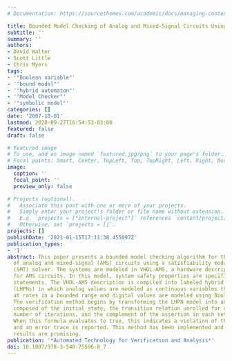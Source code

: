 ```yaml
---
# Documentation: https://sourcethemes.com/academic/docs/managing-content/

title: Bounded Model Checking of Analog and Mixed-Signal Circuits Using an SMT Solver
subtitle: ''
summary: ''
authors:
- David Walter
- Scott Little
- Chris Myers
tags:
- '"Boolean variable"'
- '"bound model"'
- '"hybrid automaton"'
- '"Model Checker"'
- '"symbolic model"'
categories: []
date: '2007-10-01'
lastmod: 2020-09-27T16:54:53-03:00
featured: false
draft: false

# Featured image
# To use, add an image named `featured.jpg/png` to your page's folder.
# Focal points: Smart, Center, TopLeft, Top, TopRight, Left, Right, BottomLeft, Bottom, BottomRight.
image:
  caption: ''
  focal_point: ''
  preview_only: false

# Projects (optional).
#   Associate this post with one or more of your projects.
#   Simply enter your project's folder or file name without extension.
#   E.g. `projects = ["internal-project"]` references `content/project/deep-learning/index.md`.
#   Otherwise, set `projects = []`.
projects: []
publishDate: '2021-01-15T17:11:38.455097Z'
publication_types:
- '1'
abstract: This paper presents a bounded model checking algorithm for the verification
  of analog and mixed-signal (AMS) circuits using a satisfiability modulo theories
  (SMT) solver. The systems are modeled in VHDL-AMS, a hardware description language
  for AMS circuits. In this model, system safety properties are specified as assertion
  statements. The VHDL-AMS description is compiled into labeled hybrid Petri nets
  (LHPNs) in which analog values are modeled as continuous variables that can change
  at rates in a bounded range and digital values are modeled using Boolean signals.
  The verification method begins by transforming the LHPN model into an SMT formula
  composed of the initial state, the transition relation unrolled for a specified
  number of iterations, and the complement of the assertion in each set of state variables.
  When this formula evaluates to true, this indicates a violation of the assertion
  and an error trace is reported. This method has been implemented and preliminary
  results are promising.
publication: '*Automated Technology for Verification and Analysis*'
doi: 10.1007/978-3-540-75596-8_7
---
```

